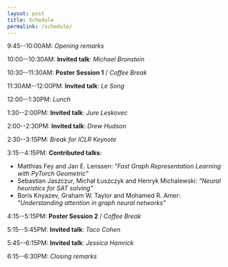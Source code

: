 ```yaml
---
layout: post
title: Schedule
permalink: /schedule/
---
```


9:45--10:00AM: *Opening remarks*

10:00--10:30AM: **Invited talk**: *Michael Bronstein*

10:30--11:30AM: **Poster Session 1** / *Coffee Break*

11:30AM--12:00PM: **Invited talk**: *Le Song*

12:00--1:30PM: *Lunch*

1:30--2:00PM: **Invited talk**: *Jure Leskovec*

2:00--2:30PM: **Invited talk**: *Drew Hudson*

2:30--3:15PM: *Break for ICLR Keynote*

3:15--4:15PM: **Contributed talks**:
- Matthias Fey and Jan E. Lenssen: *"Fast Graph Representation Learning with PyTorch Geometric"*
- Sebastian Jaszczur, Michał Łuszczyk and Henryk Michalewski: *"Neural heuristics for SAT solving"*
- Boris Knyazev, Graham W. Taylor and Mohamed R. Amer: *"Understanding attention in graph neural networks"*

4:15--5:15PM: **Poster Session 2** / *Coffee Break*

5:15--5:45PM: **Invited talk**: *Taco Cohen*

5:45--6:15PM: **Invited talk**: *Jessica Hamrick*

6:15--6:30PM: *Closing remarks*
